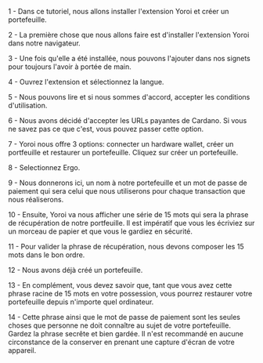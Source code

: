 1 - Dans ce tutoriel, nous allons installer l'extension Yoroi et créer un portefeuille.

2 - La première chose que nous allons faire est d'installer l'extension Yoroi dans notre navigateur.

3 - Une fois qu'elle a été installée, nous pouvons l'ajouter dans nos signets pour toujours l'avoir à portée de main.

4 - Ouvrez l'extension et sélectionnez la langue.

5 - Nous pouvons lire et si nous sommes d'accord, accepter les conditions d'utilisation.

6 - Nous avons décidé d'accepter les URLs payantes de Cardano. Si vous ne savez pas ce que c'est, vous pouvez passer cette option.

7 - Yoroi nous offre 3 options: connecter un hardware wallet, créer un portfeuille et restaurer un portefeuille. Cliquez sur créer un portefeuille.

8 - Selectionnez Ergo.

9 - Nous donnerons ici, un nom à notre portefeuille et un mot de passe de paiement qui sera celui que nous utiliserons pour chaque transaction que nous réaliserons.

10 - Ensuite, Yoroi va nous afficher une série de 15 mots qui sera la phrase de récupération de notre portfeuille. Il est impératif que vous les écriviez sur un morceau de papier et que vous le gardiez en sécurité.

11 - Pour valider la phrase de récupération, nous devons composer les 15 mots dans le bon ordre.


12 - Nous avons déjà créé un portefeuille.

13 - En complément, vous devez savoir que, tant que vous avez cette phrase racine de 15 mots en votre possession, vous pourrez restaurer votre portefeuille depuis n'importe quel ordinateur.

14 - Cette phrase ainsi que le mot de passe de paiement sont les seules choses que personne ne doit connaître au sujet de votre portefeuille. Gardez la phrase secrête et bien gardée. Il n'est recommandé en aucune circonstance de la conserver en prenant une capture d'écran de votre appareil.
